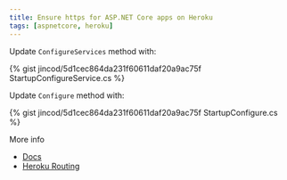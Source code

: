 ```yaml
---
title: Ensure https for ASP.NET Core apps on Heroku
tags: [aspnetcore, heroku]
---
```


Update `ConfigureServices` method with:

{% gist jincod/5d1cec864da231f60611daf20a9ac75f StartupConfigureService.cs %}

Update `Configure` method with:

{% gist jincod/5d1cec864da231f60611daf20a9ac75f StartupConfigure.cs %}

More info

- [Docs](https://docs.microsoft.com/en-us/aspnet/core/host-and-deploy/proxy-load-balancer)
- [Heroku Routing](https://devcenter.heroku.com/articles/http-routing)
